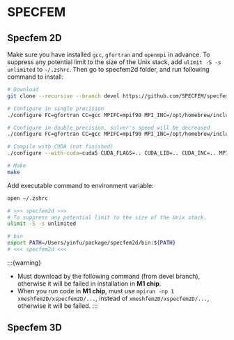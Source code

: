 # SPECFEM


 <!-- # adjtomo  https://github.com/adjtomo/seisflows -->

## Specfem 2D

Make sure you have installed `gcc`, `gfortran` and `openmpi` in advance.
To suppress any potential limit to the size of the Unix stack, add `ulimit -S -s unlimited` to `~/.zshrc`.
Then go to specfem2d folder, and run following command to install:

```bash
# Download 
git clone --recursive --branch devel https://github.com/SPECFEM/specfem2d.git

# Configure in single precision
./configure FC=gfortran CC=gcc MPIFC=mpif90 MPI_INC=/opt/homebrew/include --with-mpi

# Configure in double precision, solver's speed will be decreased
./configure FC=gfortran CC=gcc MPIFC=mpif90 MPI_INC=/opt/homebrew/include --with-mpi --enable-double-precision

# Compile with CUDA (not finished)
./configure --with-cuda=cuda5 CUDA_FLAGS=.. CUDA_LIB=.. CUDA_INC=.. MPI_INC=..

# Make
make
```

Add executable command to environment variable:

```bash
open ~/.zshrc

# >>> specfem2d >>>
# To suppress any potential limit to the size of the Unix stack.
ulimit -S -s unlimited

# bin
export PATH=/Users/yinfu/package/specfem2d/bin:${PATH}
# <<< specfem2d <<<
```


:::{warning}
- Must download by the following command (from devel branch), otherwise it will be failed in installation in **M1 chip**.
- When you run code in **M1 chip**, must use `mpirun -np 1 xmeshfem2D/xspecfem2D/...`, instead of `xmeshfem2D/xspecfem2D/...`, otherwise it will be failed.
:::



## Specfem 3D